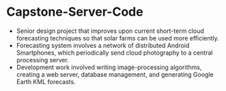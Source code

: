 Capstone-Server-Code
====================

* Senior design project that improves upon current short-term cloud forecasting techniques so that solar farms can be used more efficiently.
* Forecasting system involves a network of distributed Android Smartphones, which periodically send cloud photography to a central processing server.
* Development work involved writing image-processing algorithms, creating a web server, database management, and generating Google Earth KML forecasts.